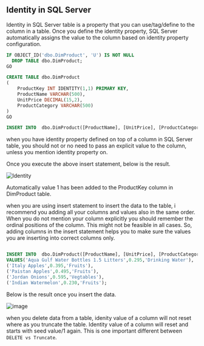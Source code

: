 ## Identity in SQL Server

Identity in SQL Server table is a property that you can use/tag/define to the column in a table. Once you define the identity property, SQL Server automatically assigns the value to the column based on identity property configuration.


```sql
IF OBJECT_ID('dbo.DimProduct', 'U') IS NOT NULL
  DROP TABLE dbo.DimProduct;
GO

CREATE TABLE dbo.DimProduct
(
	ProductKey INT IDENTITY(1,1) PRIMARY KEY,
	ProductName VARCHAR(500),
	UnitPrice DECIMAL(15,2),
	ProductCategory VARCHAR(500)
)
GO

INSERT INTO  dbo.DimProduct([ProductName], [UnitPrice], [ProductCategory]) VALUES('Aqua Gulf Water Bottles 1.5 Litters',0.295,'Drinking Water');

```
when you have identity property defined on top of a column in SQL Server table, you should not or no need to pass an explicit value to the column, unless you mention
identity property on.

Once you execute the above insert statement, below is the result.

![Identity](https://github.com/bodempudi/CodeSnippets/assets/2835142/6111a89d-f456-4572-8a83-df32afc4de62)

Automatically value 1 has been added to the ProductKey column in DimProduct table.

when you are using insert statement to insert the data to the table, i recommend you adding all your columns and values also in the same order. When you do not
mention your column explicitly you should remember the ordinal positions of the column. This might not be feasible in all cases. So, adding columns in the insert
statement helps you to make sure the values you are inserting into correct columns only. 

```sql

INSERT INTO  dbo.DimProduct([ProductName], [UnitPrice], [ProductCategory]) 
VALUES('Aqua Gulf Water Bottles 1.5 Litters',0.295,'Drinking Water'),
('Italy Apples',0.395,'Fruits'),
('Paistan Apples',0.495,'Fruits'),
('Jordan Onions',0.595,'Vegtables'),
('Indian Watermelon',0.230,'Fruits');
```
Below is the result once you insert the data.


![image](https://github.com/bodempudi/CodeSnippets/assets/2835142/2971760a-337d-4091-8e3d-51e837255d0e)

when you delete data from a table, idenity value of a column will not reset where as you truncate the table. Identity value of a column will reset and starts with seed value/1 again.
This is one important different between `DELETE vs Truncate`.
